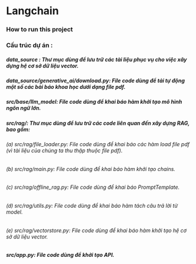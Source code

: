 # Langchain

### How to run this project

### Cấu trúc dự án :

##### data_source : Thư mục dùng để lưu trữ các tài liệu phục vụ cho việc xây dựng hệ cơ sở dữ liệu vector.

##### data_source/generative_ai/download.py: File code dùng để tải tự động một số các bài báo khoa học dưới dạng file pdf.

##### src/base/llm_model: File code dùng để khai báo hàm khởi tạo mô hình ngôn ngữ lớn.

##### src/rag/: Thư mục dùng để lưu trữ các code liên quan đến xây dựng RAG, bao gồm:

###### (a) src/rag/file_loader.py: File code dùng để khai báo các hàm load file pdf (vì tài liệu của chúng ta thu thập thuộc file pdf).

###### (b) src/rag/main.py: File code dùng để khai báo hàm khởi tạo chains.

###### (c) src/rag/offline_rag.py: File code dùng để khai báo PromptTemplate.

###### (d) src/rag/utils.py: File code dùng để khai báo hàm tách câu trả lời từ model.

###### (e) src/rag/vectorstore.py: File code dùng để khai báo hàm khởi tạo hệ cơ sở dữ liệu vector.

##### src/app.py: File code dùng để khởi tạo API.
